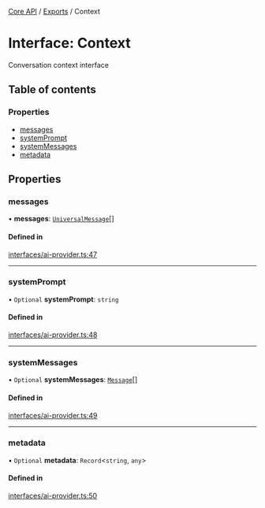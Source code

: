 <!-- 
 ⚠️  AUTO-GENERATED FILE - DO NOT EDIT MANUALLY
 This file is automatically generated by scripts/docs-generator.js
 To make changes, edit the source TypeScript files or update the generator script
-->

[Core API](../../) / [Exports](../modules) / Context

# Interface: Context

Conversation context interface

## Table of contents

### Properties

- [messages](Context#messages)
- [systemPrompt](Context#systemprompt)
- [systemMessages](Context#systemmessages)
- [metadata](Context#metadata)

## Properties

### messages

• **messages**: [`UniversalMessage`](UniversalMessage)[]

#### Defined in

[interfaces/ai-provider.ts:47](https://github.com/woojubb/robota/blob/a30a05a48bffaad2a16dd1a2033d90e93b7392cf/packages/core/src/interfaces/ai-provider.ts#L47)

___

### systemPrompt

• `Optional` **systemPrompt**: `string`

#### Defined in

[interfaces/ai-provider.ts:48](https://github.com/woojubb/robota/blob/a30a05a48bffaad2a16dd1a2033d90e93b7392cf/packages/core/src/interfaces/ai-provider.ts#L48)

___

### systemMessages

• `Optional` **systemMessages**: [`Message`](Message)[]

#### Defined in

[interfaces/ai-provider.ts:49](https://github.com/woojubb/robota/blob/a30a05a48bffaad2a16dd1a2033d90e93b7392cf/packages/core/src/interfaces/ai-provider.ts#L49)

___

### metadata

• `Optional` **metadata**: `Record`\<`string`, `any`\>

#### Defined in

[interfaces/ai-provider.ts:50](https://github.com/woojubb/robota/blob/a30a05a48bffaad2a16dd1a2033d90e93b7392cf/packages/core/src/interfaces/ai-provider.ts#L50)
